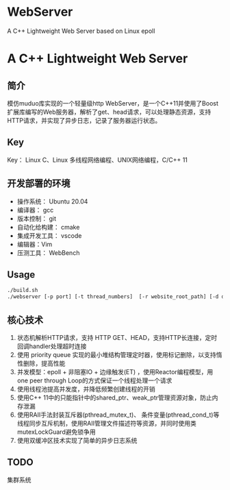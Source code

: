 # WebServer
A C++ Lightweight Web Server based on Linux epoll 
# A C++ Lightweight Web Server

## 简介
模仿muduo库实现的一个轻量级http WebServer，是一个C++11并使用了Boost扩展库编写的Web服务器，解析了get、head请求，可以处理静态资源，支持HTTP请求，并实现了异步日志，记录了服务器运行状态。

## Key
Key： Linux C、Linux 多线程网络编程、UNIX网络编程，C/C++ 11

## 开发部署的环境
 - 操作系统： Ubuntu 20.04
 - 编译器： gcc
 - 版本控制： git
 - 自动化给构建： cmake
 - 集成开发工具： vscode
 - 编辑器：Vim
 - 压测工具： WebBench

## Usage

```bash
./build.sh
./webserver [-p port] [-t thread_numbers]  [-r website_root_path] [-d daemon_run]
```

## 核心技术

 1. 状态机解析HTTP请求，支持 HTTP GET、HEAD，支持HTTP长连接，定时回调handler处理超时连接
 2. 使用 priority queue 实现的最小堆结构管理定时器，使用标记删除，以支持惰性删除，提高性能
 3. 并发模型：epoll + 非阻塞IO + 边缘触发(ET) ，使用Reactor编程模型，用one peer through Loop的方式保证一个线程处理一个请求
 4. 使用线程池提高并发度，并降低频繁创建线程的开销
 5. 使用C++ 11中的只能指针中的shared_ptr、weak_ptr管理资源对象，防止内存泄漏
 6. 使用RAII手法封装互斥器(pthread_mutex_t)、 条件变量(pthread_cond_t)等线程同步互斥机制，使用RAII管理文件描述符等资源，并同时使用类mutexLockGuard避免锁争用
 7. 使用双缓冲区技术实现了简单的异步日志系统

## TODO
集群系统

